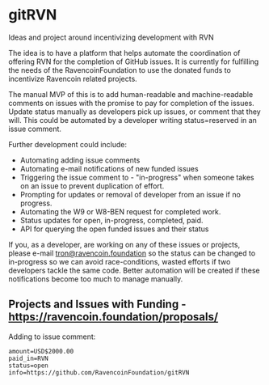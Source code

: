 # gitRVN
Ideas and project around incentivizing development with RVN

The idea is to have a platform that helps automate the coordination of offering RVN for the completion of GitHub issues.  It is currently for fulfilling the needs of the RavencoinFoundation to use the donated funds to incentivize Ravencoin related projects.

The manual MVP of this is to add human-readable and machine-readable comments on issues with the promise to pay for completion of the issues.  Update status manually as developers pick up issues, or comment that they will.  This could be automated by a developer writing status=reserved in an issue comment.

Further development could include:
* Automating adding issue comments
* Automating e-mail notifications of new funded issues
* Triggering the issue comment to - "in-progress" when someone takes on an issue to prevent duplication of effort.
* Prompting for updates or removal of developer from an issue if no progress.
* Automating the W9 or W8-BEN request for completed work.
* Status updates for open, in-progress, completed, paid.
* API for querying the open funded issues and their status

If you, as a developer, are working on any of these issues or projects, please e-mail tron@ravencoin.foundation so the status can be changed to in-progress so we can avoid race-conditions, wasted efforts if two developers tackle the same code.  Better automation will be created if these notifications become too much to manage manually.

## Projects and Issues with Funding - https://ravencoin.foundation/proposals/


Adding to issue comment:
```
amount=USD$2000.00
paid_in=RVN
status=open
info=https://github.com/RavencoinFoundation/gitRVN
```
